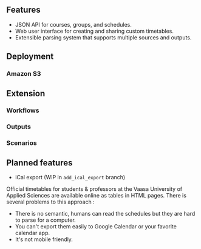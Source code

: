 
## Features
- JSON API for courses, groups, and schedules.
- Web user interface for creating and sharing custom timetables.
- Extensible parsing system that supports multiple sources and outputs.

## Deployment
### Amazon S3


## Extension
### Workflows

### Outputs

### Scenarios

## Planned features
- iCal export (WIP in `add_ical_export` branch)

Official timetables for students & professors at the Vaasa University of Applied Sciences are available online as tables in HTML pages.
There is several problems to this approach :
- There is no semantic, humans can read the schedules but they are hard to parse for a computer.
- You can't export them easily to Google Calendar or your favorite calendar app.
- It's not mobile friendly.
